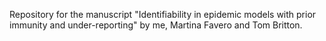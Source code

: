 Repository for the manuscript "Identifiability in epidemic models with prior
immunity and under-reporting" by me, Martina Favero and Tom Britton.
